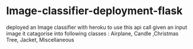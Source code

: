 # Image-classifier-deployment-flask
deployed an Image classifier with heroku 
to use this api call given an input image it catagorise into following classes : 
Airplane, Candle	,Christmas Tree, Jacket, Miscellaneous	

